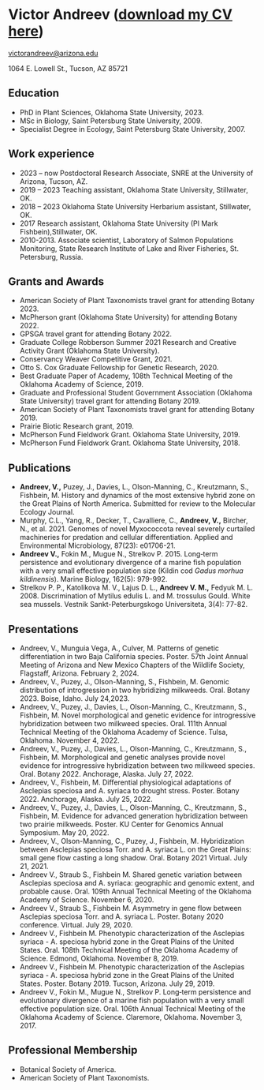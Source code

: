 # Victor Andreev           ([download my CV here](https://github.com/victor-andreev/website/blob/main/docs/Andreev_CV_2024.pdf))
victorandreev@arizona.edu

1064 E. Lowell St., Tucson, AZ 85721

## Education
* PhD in Plant Sciences, Oklahoma State University, 2023.
* MSc in Biology, Saint Petersburg State University, 2009.
* Specialist Degree in Ecology, Saint Petersburg State University, 2007.

## Work experience
* 2023 – now  Postdoctoral Research Associate, SNRE at the University of Arizona, Tucson, AZ.
* 2019 – 2023 Teaching assistant, Oklahoma State University, Stillwater, OK.
* 2018 – 2023  Oklahoma State University Herbarium assistant, Stillwater, OK.
* 2017  Research assistant, Oklahoma State University (PI Mark Fishbein),Stillwater, OK.
* 2010-2013.  Associate scientist, Laboratory of Salmon Populations Monitoring, State Research Institute of Lake and River Fisheries, St. Petersburg, Russia.

## Grants and Awards
* American Society of Plant Taxonomists travel grant for attending Botany 2023.
* McPherson grant (Oklahoma State University) for attending Botany 2022.
* GPSGA travel grant for attending Botany 2022.
* Graduate College Robberson Summer 2021 Research and Creative Activity Grant (Oklahoma State University).
* Conservancy Weaver Competitive Grant, 2021.
* Otto S. Cox Graduate Fellowship for Genetic Research, 2020.
* Best Graduate Paper of Academy, 108th Technical Meeting of the Oklahoma Academy of Science, 2019.
* Graduate and Professional Student Government Association (Oklahoma State University) travel grant for attending Botany 2019.
* American Society of Plant Taxonomists travel grant for attending Botany 2019.
* Prairie Biotic Research grant, 2019.
* McPherson Fund Fieldwork Grant. Oklahoma State University, 2019.
* McPherson Fund Fieldwork Grant. Oklahoma State University, 2018.

## Publications
* **Andreev, V.,** Puzey, J., Davies, L., Olson-Manning, C., Kreutzmann, S., Fishbein, M.
History and dynamics of the most extensive hybrid zone on the Great Plains of North America. Submitted for review to the Molecular Ecology Journal.
* Murphy, C.L., Yang, R., Decker, T., Cavalliere, C., **Andreev, V.,** Bircher, N., et al. 2021.
Genomes of novel Myxococcota reveal severely curtailed machineries for predation and cellular differentiation. Applied and Environmental Microbiology, 87(23): e01706-21.
* **Andreev V.,** Fokin M., Mugue N., Strelkov P. 2015.
Long‐term persistence and evolutionary divergence of a marine fish population with a very small effective population size (Kildin cod *Gadus morhua kildinensis*). Marine Biology, 162(5): 979-992.
* Strelkov P. P., Katolikova M. V., Lajus D. L., **Andreev V. M.,** Fedyuk M. L. 2008.
Discrimination of Mytilus edulis L. and M. trossulus Gould. White sea mussels. Vestnik Sankt-Peterburgskogo Universiteta, 3(4): 77-82.

## Presentations
* Andreev, V., Munguia Vega, A., Culver, M. Patterns of genetic differentiation in two Baja
California species. Poster. 57th Joint Annual Meeting of Arizona and New Mexico
Chapters of the Wildlife Society, Flagstaff, Arizona. February 2, 2024.
* Andreev, V., Puzey, J., Olson-Manning, S., Fishbein, M. Genomic distribution of
introgression in two hybridizing milkweeds. Oral. Botany 2023. Boise, Idaho. July 24,2023.
* Andreev, V., Puzey, J., Davies, L., Olson-Manning, C., Kreutzmann, S., Fishbein, M. Novel
morphological and genetic evidence for introgressive hybridization between two milkweed
species. Oral. 111th Annual Technical Meeting of the Oklahoma Academy of Science. Tulsa, Oklahoma. November 4, 2022.
* Andreev, V., Puzey, J., Davies, L., Olson-Manning, C., Kreutzmann, S., Fishbein, M.
Morphological and genetic analyses provide novel evidence for introgressive hybridization
between two milkweed species. Oral. Botany 2022. Anchorage, Alaska. July 27, 2022.
* Andreev, V., Fishbein, M. Differential physiological adaptations of Asclepias speciosa and
A. syriaca to drought stress. Poster. Botany 2022. Anchorage, Alaska. July 25, 2022.
* Andreev, V., Puzey, J., Davies, L., Olson-Manning, C., Kreutzmann, S., Fishbein, M.
Evidence for advanced generation hybridization between two prairie milkweeds. Poster.
KU Center for Genomics Annual Symposium. May 20, 2022.
* Andreev, V., Olson-Manning, C., Puzey, J., Fishbein, M. Hybridization between Asclepias
speciosa Torr. and A. syriaca L. on the Great Plains: small gene flow casting a long shadow. Oral. Botany 2021 Virtual. July 21, 2021.
* Andreev V., Straub S., Fishbein M. Shared genetic variation between Asclepias speciosa
and A. syriaca: geographic and genomic extent, and probable cause. Oral. 109th Annual
Technical Meeting of the Oklahoma Academy of Science. November 6, 2020.
* Andreev V., Straub S., Fishbein M. Asymmetry in gene flow between Asclepias speciosa
Torr. and A. syriaca L. Poster. Botany 2020 conference. Virtual. July 29, 2020.
* Andreev V., Fishbein M. Phenotypic characterization of the Asclepias syriaca - A.
speciosa hybrid zone in the Great Plains of the United States. Oral. 108th Technical
Meeting of the Oklahoma Academy of Science. Edmond, Oklahoma. November 8, 2019.
* Andreev V., Fishbein M. Phenotypic characterization of the Asclepias syriaca - A.
speciosa hybrid zone in the Great Plains of the United States. Poster. Botany 2019.
Tucson, Arizona. July 29, 2019.
* Andreev V., Fokin M., Mugue N., Strelkov P. Long‐term persistence and evolutionary
divergence of a marine fish population with a very small effective population size. Oral.
106th Annual Technical Meeting of the Oklahoma Academy of Science. Claremore,
Oklahoma. November 3, 2017.

## Professional Membership
* Botanical Society of America.
* American Society of Plant Taxonomists.
